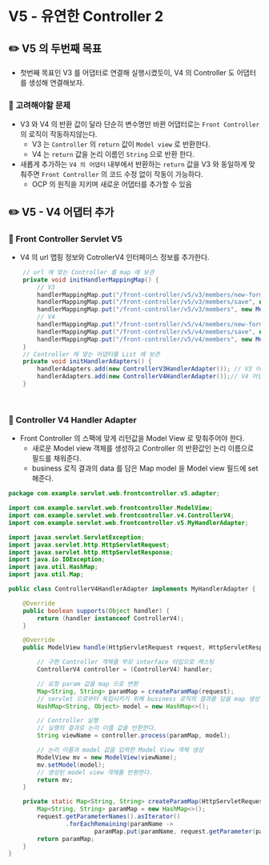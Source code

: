 # V5 - 유연한 Controller 2

## ✏️ V5 의 두번째 목표

- 첫번째 목표인 V3 를 어댑터로 연결해 실행시켰듯이,
V4 의 Controller 도 어댑터를 생성해 연결해보자.

### 📍 고려해야할 문제

- V3 와 V4 의 반환 값이 달라 단순히 변수명만 바뀐 어댑터로는 `Front Controller` 의 로직이 작동하지않는다.
    - V3 는 `Controller` 의 `return` 값이 `Model view` 로 반환한다.
    - V4 는 `return` 값을 논리 이름인 `String` 으로 반환 한다.
- 새롭게 추가하는 `V4 의 어댑터` 내부에서
 반환하는 `return` 값을 V3 와 동일하게 맞춰주면 `Front Controller` 의 코드 수정 없이 작동이 가능하다.
    - OCP 의 원직을 지키며 새로운 어댑터를 추가할 수 있음

## ✏️ V5 - V4 어댑터 추가

### 📍 Front Controller Servlet V5

- V4 의 url 맵핑 정보와 CotrollerV4 인터페이스 정보를 추가한다.

```java
    // url 에 맞는 Controller 를 map 에 보관
    private void initHandlerMappingMap() {
        // V3
        handlerMappingMap.put("/front-controller/v5/v3/members/new-form", new MemberFormControllerV3());
        handlerMappingMap.put("/front-controller/v5/v3/members/save", new MemberSaveControllerV3());
        handlerMappingMap.put("/front-controller/v5/v3/members", new MemberListControllerV3());
        // V4
        handlerMappingMap.put("/front-controller/v5/v4/members/new-form", new MemberFormControllerV4());
        handlerMappingMap.put("/front-controller/v5/v4/members/save", new MemberSaveControllerV4());
        handlerMappingMap.put("/front-controller/v5/v4/members", new MemberListControllerV4());
    }
    // Controller 에 맞는 어댑터를 List 에 보관
    private void initHandlerAdapters() {
        handlerAdapters.add(new ControllerV3HandlerAdapter()); // V3 어댑터
        handlerAdapters.add(new ControllerV4HandlerAdapter());// V4 어댑터
    }
```

<br>

### 📍 Controller V4 Handler Adapter

- Front Controller 의 스팩에 맞게 리턴값을 Model View 로 맞춰주어야 한다.
    - 새로운 Model view  객체를 생성하고 Controller 의 반환값인 논리 이름으로 필드를 채워준다.
    - business 로직 결과의 data 를 담은 Map model 을 Model view 필드에 set 해준다.

```java
package com.example.servlet.web.frontcontroller.v5.adapter;

import com.example.servlet.web.frontcontroller.ModelView;
import com.example.servlet.web.frontcontroller.v4.ControllerV4;
import com.example.servlet.web.frontcontroller.v5.MyHandlerAdapter;

import javax.servlet.ServletException;
import javax.servlet.http.HttpServletRequest;
import javax.servlet.http.HttpServletResponse;
import java.io.IOException;
import java.util.HashMap;
import java.util.Map;

public class ControllerV4HandlerAdapter implements MyHandlerAdapter {

    @Override
    public boolean supports(Object handler) {
        return (handler instanceof ControllerV4);
    }

    @Override
    public ModelView handle(HttpServletRequest request, HttpServletResponse response, Object handler) throws ServletException, IOException {

        // 구현 Controller 객체를 부모 interface 타입으로 캐스팅
        ControllerV4 controller = (ControllerV4) handler;

        // 요청 param 값을 map 으로 변환
        Map<String, String> paramMap = createParamMap(request);
        // servlet 으로부터 독립시키기 위해 business 로직의 결과를 담을 map 생성
        HashMap<String, Object> model = new HashMap<>();

        // Controller 실행
        // 실행의 결과로 논리 이름 값을 반환한다.
        String viewName = controller.process(paramMap, model);

        // 논리 이름과 model 값을 입력한 Model View 객체 생성
        ModelView mv = new ModelView(viewName);
        mv.setModel(model);
        // 생성된 model view 객체를 반환한다.
        return mv;
    }

    private static Map<String, String> createParamMap(HttpServletRequest request) {
        Map<String, String> paramMap = new HashMap<>();
        request.getParameterNames().asIterator()
                .forEachRemaining(paramName ->
                        paramMap.put(paramName, request.getParameter(paramName)));
        return paramMap;
    }
}
```

<br>
